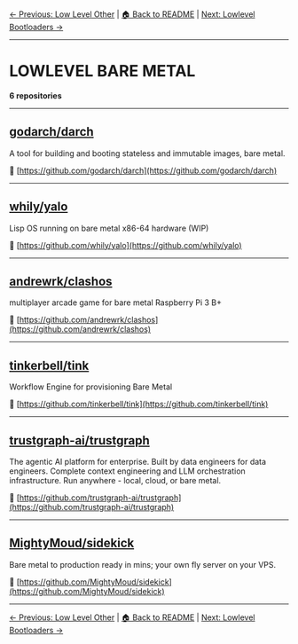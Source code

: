 [← Previous: Low Level Other](low-level-other.txt) | [🏠 Back to README](../README.md) | [Next: Lowlevel Bootloaders →](lowlevel-bootloaders.txt)

---

# LOWLEVEL BARE METAL

**6 repositories**

---

## [godarch/darch](https://github.com/godarch/darch)

A tool for building and booting stateless and immutable images, bare metal.

🔗 [https://github.com/godarch/darch](https://github.com/godarch/darch)

---

## [whily/yalo](https://github.com/whily/yalo)

Lisp OS running on bare metal x86-64 hardware (WIP)

🔗 [https://github.com/whily/yalo](https://github.com/whily/yalo)

---

## [andrewrk/clashos](https://github.com/andrewrk/clashos)

multiplayer arcade game for bare metal Raspberry Pi 3 B+

🔗 [https://github.com/andrewrk/clashos](https://github.com/andrewrk/clashos)

---

## [tinkerbell/tink](https://github.com/tinkerbell/tink)

Workflow Engine for provisioning Bare Metal

🔗 [https://github.com/tinkerbell/tink](https://github.com/tinkerbell/tink)

---

## [trustgraph-ai/trustgraph](https://github.com/trustgraph-ai/trustgraph)

The agentic AI platform for enterprise. Built by data engineers for data engineers. Complete context engineering and LLM orchestration infrastructure. Run anywhere - local, cloud, or bare metal.

🔗 [https://github.com/trustgraph-ai/trustgraph](https://github.com/trustgraph-ai/trustgraph)

---

## [MightyMoud/sidekick](https://github.com/MightyMoud/sidekick)

Bare metal to production ready in mins; your own fly server on your VPS.

🔗 [https://github.com/MightyMoud/sidekick](https://github.com/MightyMoud/sidekick)

---


[← Previous: Low Level Other](low-level-other.txt) | [🏠 Back to README](../README.md) | [Next: Lowlevel Bootloaders →](lowlevel-bootloaders.txt)
